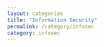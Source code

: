```yaml
---
layout: categories
title: "Information Security"
permalink: /category/infosec
category: infosec
---
```

